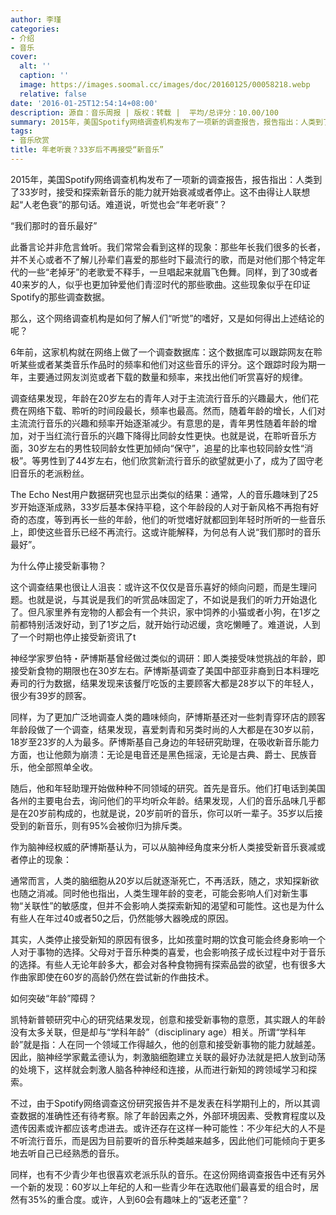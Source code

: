 ```yaml
---
author: 李瑾
categories:
- 介绍
- 音乐
cover:
  alt: ''
  caption: ''
  image: https://images.soomal.cc/images/doc/20160125/00058218.webp
  relative: false
date: '2016-01-25T12:54:14+08:00'
description: 源自：音乐周报 | 版权：转载 |  平均/总评分：10.00/100
summary: 2015年，美国Spotify网络调查机构发布了一项新的调查报告，报告指出：人类到了33岁时，接受和探索新音乐的能力就开始衰减或者停止。这不由得让人联想起“人老色衰”的那句话。难道说，听觉也会“年老听衰”？
tags:
- 音乐欣赏
title: 年老听衰？33岁后不再接受“新音乐”
---
```


2015年，美国Spotify网络调查机构发布了一项新的调查报告，报告指出：人类到了33岁时，接受和探索新音乐的能力就开始衰减或者停止。这不由得让人联想起“人老色衰”的那句话。难道说，听觉也会“年老听衰”？

“我们那时的音乐最好”

此番言论并非危言耸听。我们常常会看到这样的现象：那些年长我们很多的长者，并不关心或者不了解儿孙辈们喜爱的那些时下最流行的歌，而是对他们那个特定年代的一些“老掉牙”的老歌爱不释手，一旦唱起来就眉飞色舞。同样，到了30或者40来岁的人，似乎也更加钟爱他们青涩时代的那些歌曲。这些现象似乎在印证Spotify的那些调查数据。

那么，这个网络调查机构是如何了解人们“听觉”的嗜好，又是如何得出上述结论的呢？

6年前，这家机构就在网络上做了一个调查数据库：这个数据库可以跟踪网友在聆听某些或者某类音乐作品时的频率和他们对这些音乐的评分。这个跟踪时段为期一年，主要通过网友浏览或者下载的数量和频率，来找出他们听赏喜好的规律。

调查结果发现，年龄在20岁左右的青年人对于主流流行音乐的兴趣最大，他们花费在网络下载、聆听的时间段最长，频率也最高。然而，随着年龄的增长，人们对主流流行音乐的兴趣和频率开始逐渐减少。有意思的是，青年男性随着年龄的增加，对于当红流行音乐的兴趣下降得比同龄女性更快。也就是说，在聆听音乐方面，30岁左右的男性较同龄女性更加倾向“保守”，追星的比率也较同龄女性“消极”。等男性到了44岁左右，他们欣赏新流行音乐的欲望就更小了，成为了固守老旧音乐的老派粉丝。

The Echo Nest用户数据研究也显示出类似的结果：通常，人的音乐趣味到了25岁开始逐渐成熟，33岁后基本保持平稳，这个年龄段的人对于新风格不再抱有好奇的态度，等到再长一些的年龄，他们的听觉嗜好就都回到年轻时所听的一些音乐上，即使这些音乐已经不再流行。这或许能解释，为何总有人说“我们那时的音乐最好”。

为什么停止接受新事物？

这个调查结果也很让人沮丧：或许这不仅仅是音乐喜好的倾向问题，而是生理问题。也就是说，与其说是我们的听赏品味固定了，不如说是我们的听力开始退化了。但凡家里养有宠物的人都会有一个共识，家中饲养的小猫或者小狗，在1岁之前都特别活泼好动，到了1岁之后，就开始行动迟缓，贪吃懒睡了。难道说，人到了一个时期也停止接受新资讯了t

神经学家罗伯特・萨博斯基曾经做过类似的调研：即人类接受味觉挑战的年龄，即接受新食物的期限也在30岁左右。萨博斯基调查了美国中部亚非裔到日本料理吃寿司的行为数据，结果发现来该餐厅吃饭的主要顾客大都是28岁以下的年轻人，很少有39岁的顾客。

同样，为了更加广泛地调查人类的趣味倾向，萨博斯基还对一些刺青穿环店的顾客年龄段做了一个调查，结果发现，喜爱刺青和另类时尚的人大都是在30岁以前，18岁至23岁的人为最多。萨博斯基自己身边的年轻研究助理，在吸收新音乐能力方面，也让他颇为崩溃：无论是电音还是黑色摇滚，无论是古典、爵士、民族音乐，他全部照单全收。

随后，他和年轻助理开始做种种不同领域的研究。首先是音乐。他们打电话到美国各州的主要电台去，询问他们的平均听众年龄。结果发现，人们的音乐品味几乎都是在20岁前构成的，也就是说，20岁前听的音乐，你可以听一辈子。35岁以后接受到的新音乐，则有95%会被你归为排斥类。

作为脑神经权威的萨博斯基认为，可以从脑神经角度来分析人类接受新音乐衰减或者停止的现象：

通常而言，人类的脑细胞从20岁以后就逐渐死亡，不再活跃，随之，求知探新欲也随之消减。同时他也指出，人类生理年龄的变老，可能会影响人们对新生事物“关联性”的敏感度，但并不会影响人类探索新知的渴望和可能性。这也是为什么有些人在年过40或者50之后，仍然能够大器晚成的原因。

其实，人类停止接受新知的原因有很多，比如孩童时期的饮食可能会终身影响一个人对于事物的选择。父母对于音乐种类的喜爱，也会影响孩子成长过程中对于音乐的选择。有些人无论年龄多大，都会对各种食物拥有探索品尝的欲望，也有很多大作曲家即使在60岁的高龄仍然在尝试新的作曲技术。

如何突破“年龄”障碍？

凯特新普顿研究中心的研究结果发现，创意和接受新事物的意愿，其实跟人的年龄没有太多关联，但是却与“学科年龄”（disciplinary age）相关。所谓“学科年龄”就是指：人在同一个领域工作得越久，他的创意和接受新事物的能力就越差。因此，脑神经学家戴孟德认为，刺激脑细胞建立关联的最好办法就是把人放到动荡的处境下，这样就会刺激人脑各种神经和连接，从而进行新知的跨领域学习和探索。

不过，由于Spotify网络调查这份研究报告并不是发表在科学期刊上的，所以其调查数据的准确性还有待考察。除了年龄因素之外，外部环境因素、受教育程度以及遗传因素或许都应该考虑进去。或许还存在这样一种可能性：不少年纪大的人不是不听流行音乐，而是因为目前要听的音乐种类越来越多，因此他们可能倾向于更多地去听自己已经熟悉的音乐。

同样，也有不少青少年也很喜欢老派乐队的音乐。在这份网络调查报告中还有另外一个新的发现：60岁以上年纪的人和一些青少年在选取他们最喜爱的组合时，居然有35%的重合度。或许，人到60会有趣味上的“返老还童”？